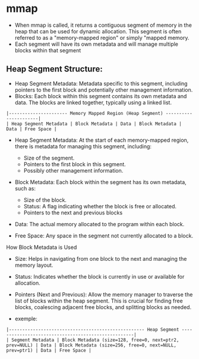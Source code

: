 # mmap

- When mmap is called, it returns a contiguous segment of memory in the heap that can be used for dynamic allocation. This segment is often referred to as a "memory-mapped region" or simply "mapped memory.
- Each segment will have its own metadata and will manage multiple blocks within that segment

## Heap Segment Structure:

- Heap Segment Metadata: Metadata specific to this segment, including pointers to the first block and potentially other management information.
- Blocks: Each block within this segment contains its own metadata and data. The blocks are linked together, typically using a linked list.
```
|---------------------- Memory Mapped Region (Heap Segment) ----------------------|
| Heap Segment Metadata | Block Metadata | Data | Block Metadata | Data | Free Space |
```
- Heap Segment Metadata: 
At the start of each memory-mapped region, there is metadata for managing this segment, including:
    - Size of the segment.
    - Pointers to the first block in this segment.
    - Possibly other management information.

- Block Metadata: 
Each block within the segment has its own metadata, such as:
    - Size of the block.
    - Status: A flag indicating whether the block is free or allocated.
    - Pointers to the next and previous blocks

- Data: 
The actual memory allocated to the program within each block.

- Free Space: 
Any space in the segment not currently allocated to a block.

How Block Metadata is Used
- Size: Helps in navigating from one block to the next and managing the memory layout.
- Status: Indicates whether the block is currently in use or available for allocation.
- Pointers (Next and Previous): Allow the memory manager to traverse the list of blocks within the heap segment. This is crucial for finding free blocks, coalescing adjacent free blocks, and splitting blocks as needed.

- exemple:
```
|--------------------------------------------------- Heap Segment ----------------------------------------------------|
| Segment Metadata | Block Metadata (size=128, free=0, next=ptr2, prev=NULL) | Data | Block Metadata (size=256, free=0, next=NULL, prev=ptr1) | Data | Free Space |
```